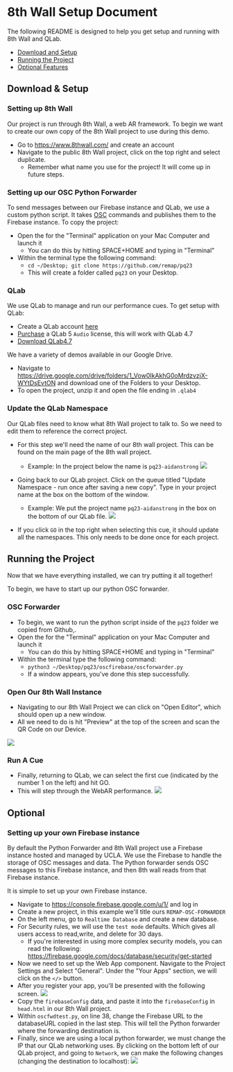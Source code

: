 # 8th Wall Setup Document

The following README is designed to help you get setup and running with 8th Wall and QLab.
- [Download and Setup](#download--setup)
- [Running the Project](#running-the-project)
- [Optional Features](#optional)


## Download & Setup


### Setting up 8th Wall

Our project is run through 8th Wall, a web AR framework. To begin we want to create our own copy of the 8th Wall project to use during this demo.
- Go to https://www.8thwall.com/ and create an account
- Navigate to the public 8th Wall project, click on the top right and select duplicate.
  - Remember what name you use for the project! It will come up in future steps.


### Setting up our OSC Python Forwarder

To send messages between our Firebase instance and QLab, we use a custom python script. It takes [OSC](https://en.wikipedia.org/wiki/Open_Sound_Control) commands and publishes them to the Firebase instance. To copy the project:

- Open the for the "Terminal" application on your Mac Computer and launch it
  - You can do this by hitting SPACE+HOME and typing in "Terminal"
- Within the terminal type the following command:
  - `cd ~/Desktop; git clone https://github.com/remap/pq23`
  - This will create a folder called `pq23` on your Desktop.

### QLab

We use QLab to manage and run our performance cues. To get setup with QLab:

- Create a QLab account [here](https://qlab.app)
- [Purchase](https://qlab.app/shop/) a QLab 5 `Audio` license, this will work with QLab 4.7
- [Download QLab4.7](https://qlab.app/downloads/archive/QLab-4.7.zip)
  
We have a variety of demos available in our Google Drive.

- Navigate to https://drive.google.com/drive/folders/1_Vow0IkAkhG0oMrdzvzjX-WYtDsEvtON and download one of the Folders to your Desktop.
- To open the project, unzip it and open the file ending in `.qlab4`


### Update the QLab Namespace

Our QLab files need to know what 8th Wall project to talk to. So we need to edit them to reference the correct project.

- For this step we'll need the name of our 8th wall project. This can be found on the main page of the 8th wall project. 
  - Example: In the project below the name is `pq23-aidanstrong`
![](./screenshots/Screenshot%202024-02-22%20at%202.20.19 PM.png)

- Going back to our QLab project. Click on the queue titled "Update Namespace - run once after saving a new copy". Type in your project name at the box on the bottom of the window.
  - Example: We put the project name `pq23-aidanstrong` in the box on the bottom of our QLab file.
![](./screenshots/Screenshot%202024-02-22%20at%202.24.46 PM.png)

- If you click `GO` in the top right when selecting this cue, it should update all the namespaces. This only needs to be done once for each project.
  
## Running the Project

Now that we have everything installed, we can try putting it all together!

To begin, we have to start up our python OSC forwarder.

### OSC Forwarder

- To begin, we want to run the python script inside of the `pq23` folder we copied from Github,.
- Open the for the "Terminal" application on your Mac Computer and launch it
  - You can do this by hitting SPACE+HOME and typing in "Terminal"
- Within the terminal type the following command:
  - `python3 ~/Desktop/pq23/oscfirebase/oscforwarder.py`
  - If a window appears, you've done this step successfully.


  
### Open Our 8th Wall Instance

- Navigating to our 8th Wall Project we can click on "Open Editor", which should open up a new window. 
- All we need to do is hit "Preview" at the top of the screen and scan the QR Code on our Device.

![](./screenshots/Screenshot%202024-02-22%20at%202.34.27 PM.png)
  
### Run A Cue

- Finally, returning to QLab, we can select the first cue (indicated by the number 1 on the left) and hit GO.
- This will step through the WebAR performance.
![](./screenshots/Screenshot%202024-02-22%20at%202.35.33 PM.png)



## Optional

### Setting up your own Firebase instance

By default the Python Forwarder and 8th Wall project use a Firebase instance hosted and managed by UCLA. We use the Firebase to handle the storage of OSC messages and data. The Python forwarder sends OSC messages to this Firebase instance, and then 8th wall reads from that Firebase instance.

It is simple to set up your own Firebase instance.

- Navigate to https://console.firebase.google.com/u/1/ and log in
- Create a new project, in this example we'll title ours `REMAP-OSC-FORWARDER`
- On the left menu, go to `Realtime Database` and create a new database.
- For Security rules, we will use the `test mode` defaults. Which gives all users access to read,write, and delete for 30 days.
  - If you're interested in using more complex security models, you can read the following: https://firebase.google.com/docs/database/security/get-started
- Now we need to set up the Web App component. Navigate to the Project Settings and Select "General". Under the "Your Apps" section, we will click on the `</>` button.
- After you register your app, you'll be presented with the following screen.
  ![](./screenshots//Screenshot%202024-02-23%20at%201.04.58 PM.png)
- Copy the `firebaseConfig` data, and paste it into the `firebaseConfig` in `head.html` in our 8th Wall project.
- Within `oscfwdtest.py`, on line 38, change the Firebase URL to the databaseURL copied in the last step. This will tell the Python forwarder where the forwarding destination is.
- Finally, since we are using a local python forwarder, we must change the IP that our QLab networking uses. By clicking on the bottom left of our QLab project, and going to `Network`, we can make the following changes (changing the destination to localhost):
  ![](./screenshots/Screenshot%202024-02-23%20at%201.01.22 PM.png)